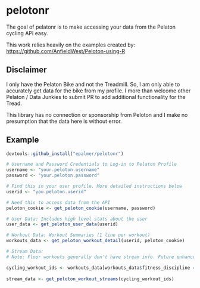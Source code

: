 # pelotonr

The goal of pelatonr is to make accessing your data from the Pelaton cycling API easy. 

This work relies heavily on the examples created by:  
https://github.com/AnfieldWest/Peloton-using-R

## Disclaimer

I only have the Pelaton Bike and not the Treadmill. So, I am only able to accurately get data for the bike from my profile. I more than welcome other Pelaton / Data Junkies to submit PR to add additional functionality for the Tread.

This library has no connection or sponsorship from Peloton and I make no presumption that the data here is without error.

## Example

``` r
devtools::github_install("epalmer/pelotonr")

# Username and Password Credentials to Log-in to Pelaton Profile
username <- "your.peloton.username"
password <- "your.peloton.password"

# Find this in your user profile. More detailed instructions below
userid <- "you.peloton.userid"

# Need this to access data from the API
peloton_cookie <- get_peloton_cookie(username, password)

# User Data: Includes high level stats about the user
user_data <- get_peloton_user_data(userid)

# Workout Data: Workout Summaries (1 line per workout)
workouts_data <- get_peloton_workout_detail(userid, peloton_cookie)

# Stream Data: 
# Note: Floor workouts generally don't have stream info. Future enhancements may include handling for this

cycling_workout_ids <- workouts_data[workouts_data$fitness_discipline == "cycling", "workout_id"]
  
stream_data <- get_peloton_workout_streams(cycling_workout_ids)
```
